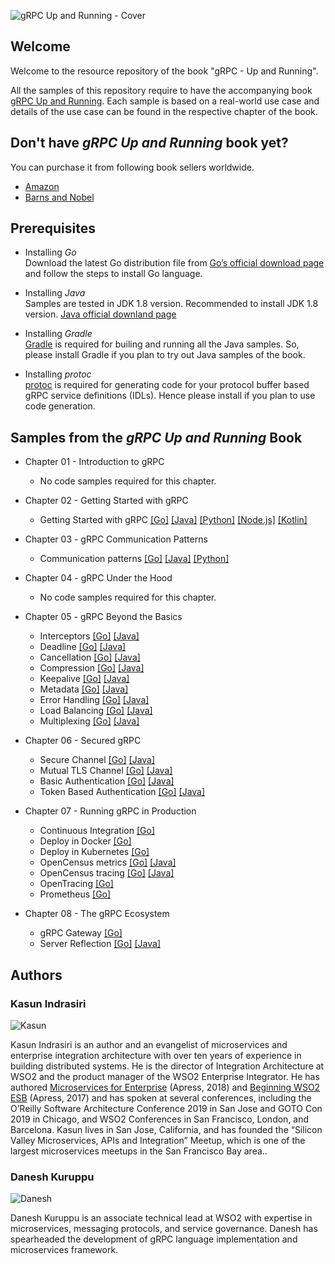 
![gRPC Up and Running - Cover](https://raw.githubusercontent.com/grpc-up-and-running/samples/master/images/grpc-cover.png)

## Welcome
Welcome to the resource repository of the book "gRPC - Up and Running". 

All the samples of this repository require to have the accompanying book [gRPC Up and Running](https://www.amazon.com/gRPC-Running-Building-Applications-Kubernetes/dp/1492058335/). Each sample is based on a real-world use case and details of the use case can be found in the respective chapter of the book. 


## Don't have _gRPC Up and Running_ book yet? 

You can purchase it from following book sellers worldwide.  

* [Amazon](https://www.amazon.com/gRPC-Running-Building-Applications-Kubernetes/dp/1492058335/)
* [Barns and Nobel](https://www.barnesandnoble.com/w/grpc-kasun-indrasiri/1132647211?ean=9781492058335#/) 

## Prerequisites

* Installing *Go*    
    Download the latest Go distribution file from [Go’s official download page](https://golang.org/dl/) and follow the steps to install Go language.
 
* Installing *Java*    
    Samples are tested in JDK 1.8 version. Recommended to install JDK 1.8 version. [Java official downland page](https://www.java.com/en/download/)

* Installing *Gradle*  
    [Gradle](https://gradle.org/) is required for builing and running all the Java samples. So, please install Gradle if you plan to try out Java samples of the book. 

* Installing *protoc*  
    [protoc](https://developers.google.com/protocol-buffers/docs/downloads) is required for generating code for your protocol buffer based gRPC service definitions (IDLs). Hence please install if you plan to use code generation. 


  
## Samples from the _gRPC Up and Running_ Book

- Chapter 01 - Introduction to gRPC
    - No code samples required for this chapter.

- Chapter 02 - Getting Started with gRPC
    - Getting Started with gRPC [[Go]](https://github.com/grpc-up-and-running/samples/tree/master/ch02/productinfo/go) [[Java]](https://github.com/grpc-up-and-running/samples/tree/master/ch02/productinfo/java) [[Python]](https://github.com/grpc-up-and-running/samples/tree/master/ch02/productinfo/python) [[Node.js]](https://github.com/grpc-up-and-running/samples/tree/master/ch02/productinfo/nodejs) [[Kotlin]](https://github.com/grpc-up-and-running/samples/tree/master/ch02/productinfo/kotlin)
    
- Chapter 03 - gRPC Communication Patterns
    - Communication patterns [[Go]](https://github.com/grpc-up-and-running/samples/tree/master/ch03/order-service/go) [[Java]](https://github.com/grpc-up-and-running/samples/tree/master/ch03/order-service/java) [[Python]](https://github.com/grpc-up-and-running/samples/tree/master/ch03/order-service/python) 

- Chapter 04 - gRPC Under the Hood
    - No code samples required for this chapter. 

- Chapter 05 - gRPC Beyond the Basics 
    - Interceptors [[Go]](https://github.com/grpc-up-and-running/samples/tree/master/ch05/interceptors/order-service/go) [[Java]](https://github.com/grpc-up-and-running/samples/tree/master/ch05/interceptors/order-service/java) 
    - Deadline [[Go]](https://github.com/grpc-up-and-running/samples/tree/master/ch05/deadlines/order-service/go) [[Java]](https://github.com/grpc-up-and-running/samples/tree/master/ch05/deadlines/order-service/java) 
    - Cancellation [[Go]](https://github.com/grpc-up-and-running/samples/tree/master/ch05/cancellation/order-service/go) [[Java]](https://github.com/grpc-up-and-running/samples/tree/master/ch05/cancellation/order-service/java) 
    - Compression [[Go]](https://github.com/grpc-up-and-running/samples/tree/master/ch05/compression/order-service/go) [[Java]](https://github.com/grpc-up-and-running/samples/tree/master/ch05/compression/order-service/java) 
    - Keepalive [[Go]](https://github.com/grpc-up-and-running/samples/tree/master/ch05/keepalive/order-service/go) [[Java]](https://github.com/grpc-up-and-running/samples/tree/master/ch05/keepalive/order-service/java) 
    - Metadata [[Go]](https://github.com/grpc-up-and-running/samples/tree/master/ch05/metadata/order-service/go) [[Java]](https://github.com/grpc-up-and-running/samples/tree/master/ch05/metadata/order-service/java) 
    - Error Handling [[Go]](https://github.com/grpc-up-and-running/samples/tree/master/ch05/error-handling/order-service/go) [[Java]](https://github.com/grpc-up-and-running/samples/tree/master/ch05/error-handling/order-service/java) 
    - Load Balancing [[Go]](https://github.com/grpc-up-and-running/samples/tree/master/ch05/loadbalancing/echo/go) [[Java]](https://github.com/grpc-up-and-running/samples/tree/master/ch05/loadbalancing/echo/java) 
    - Multiplexing [[Go]](https://github.com/grpc-up-and-running/samples/tree/master/ch05/multiplexing/order-service/go) [[Java]](https://github.com/grpc-up-and-running/samples/tree/master/ch05/multiplexing/order-service/java)

- Chapter 06 - Secured gRPC
    - Secure Channel [[Go]](https://github.com/grpc-up-and-running/samples/tree/master/ch06/secure-channel/go) [[Java]](https://github.com/grpc-up-and-running/samples/tree/master/ch06/secure-channel/java) 
    - Mutual TLS Channel [[Go]](https://github.com/grpc-up-and-running/samples/tree/master/ch06/mutual-tls-channel/go) [[Java]](https://github.com/grpc-up-and-running/samples/tree/master/ch06/mutual-tls-channel/java) 
    - Basic Authentication [[Go]](https://github.com/grpc-up-and-running/samples/tree/master/ch06/basic-authentication/go) [[Java]](https://github.com/grpc-up-and-running/samples/tree/master/ch06/basic-authentication/java) 
    - Token Based Authentication [[Go]](https://github.com/grpc-up-and-running/samples/tree/master/ch06/token-based-authentication/go) [[Java]](https://github.com/grpc-up-and-running/samples/tree/master/ch06/token-based-authentication/java) 
    
- Chapter 07 - Running gRPC in Production
    - Continuous Integration [[Go]](https://github.com/grpc-up-and-running/samples/tree/master/ch07/grpc-continous-integration/go)
    - Deploy in Docker [[Go]](https://github.com/grpc-up-and-running/samples/tree/master/ch07/grpc-docker/go)
    - Deploy in Kubernetes [[Go]](https://github.com/grpc-up-and-running/samples/tree/master/ch07/grpc-kubernetes/go)
    - OpenCensus metrics [[Go]](https://github.com/grpc-up-and-running/samples/tree/master/ch07/grpc-opencensus/go) [[Java]](https://github.com/grpc-up-and-running/samples/tree/master/ch07/grpc-opencensus/java)
    - OpenCensus tracing [[Go]](https://github.com/grpc-up-and-running/samples/tree/master/ch07/grpc-opencensus-tracing/go) [[Java]](https://github.com/grpc-up-and-running/samples/tree/master/ch07/grpc-opencensus-tracing/java)
    - OpenTracing [[Go]](https://github.com/grpc-up-and-running/samples/tree/master/ch07/grpc-opentracing/go)
    - Prometheus [[Go]](https://github.com/grpc-up-and-running/samples/tree/master/ch07/grpc-prometheus/go)
    
- Chapter 08 - The gRPC Ecosystem
    - gRPC Gateway [[Go]](https://github.com/grpc-up-and-running/samples/tree/master/ch08/grpc-gateway/go) 
    - Server Reflection [[Go]](https://github.com/grpc-up-and-running/samples/tree/master/ch08/server-reflection/go) [[Java]](https://github.com/grpc-up-and-running/samples/tree/master/ch08/server-reflection/java) 
    
## Authors 
### Kasun Indrasiri
![Kasun](https://raw.githubusercontent.com/grpc-up-and-running/samples/master/images/kasun.jpg)

Kasun Indrasiri is an author and an evangelist of microservices and enterprise integration architecture with over ten years of experience in building distributed systems. He is the director of Integration Architecture at WSO2 and the product manager of the WSO2 Enterprise Integrator. He has authored [Microservices for Enterprise](https://www.amazon.com/Microservices-Enterprise-Designing-Developing-Deploying/dp/1484238575) (Apress, 2018) and [Beginning WSO2 ESB](https://www.amazon.com/Beginning-WSO2-ESB-Kasun-Indrasiri/dp/148422342X) (Apress, 2017) and has spoken at several conferences, including the O’Reilly Software Architecture Conference 2019 in San Jose and GOTO Con 2019 in Chicago, and WSO2 Conferences in San Francisco, London, and Barcelona. Kasun lives in San Jose, California, and has founded the “Silicon Valley Microservices, APIs and Integration” Meetup, which is one of the largest microservices meetups in the San Francisco Bay area..


### Danesh Kuruppu 
![Danesh](https://raw.githubusercontent.com/grpc-up-and-running/samples/master/images/danesh.jpg)

Danesh Kuruppu is an associate technical lead at WSO2 with expertise in microservices, messaging protocols, and service governance. Danesh has spearheaded the development
of gRPC language implementation and microservices framework.
